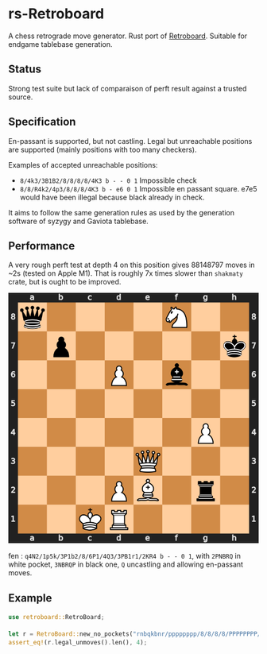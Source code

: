 # rs-Retroboard

A chess retrograde move generator. Rust port of [Retroboard](https://github.com/kraktus/retroboard-chess). Suitable for endgame tablebase generation.

## Status

Strong test suite but lack of comparaison of perft result against a trusted source.

## Specification

En-passant is supported, but not castling. Legal but unreachable positions are supported (mainly positions with too many checkers).

Examples of accepted unreachable positions:
* `8/4k3/3B1B2/8/8/8/8/4K3 b - - 0 1` Impossible check
* `8/8/R4k2/4p3/8/8/8/4K3 b - e6 0 1` Impossible en passant square. e7e5 would have been illegal because black already in check.

It aims to follow the same generation rules as used by the generation software of syzygy and Gaviota tablebase. 

## Performance

A very rough perft test at depth 4 on this position gives 88148797 moves in ~2s (tested on Apple M1). That is roughly 7x times slower than `shakmaty` crate, but is ought to be improved.

![](https://github.com/kraktus/rs-retroboard-chess/blob/master/assets/perft.svg)
<!-- <img src="https://github.com/kraktus/rs-retroboard-chess/blob/master/assets/perft.svg" alt="Perft position" width="250"/> -->

fen : `q4N2/1p5k/3P1b2/8/6P1/4Q3/3PB1r1/2KR4 b - - 0 1`, with `2PNBRQ` in white pocket, `3NBRQP` in black one, `Q` uncastling and allowing en-passant moves.


## Example

```rust
use retroboard::RetroBoard;

let r = RetroBoard::new_no_pockets("rnbqkbnr/pppppppp/8/8/8/8/PPPPPPPP/RNBQKBNR w KQkq - 0 1").unwrap();
assert_eq!(r.legal_unmoves().len(), 4);
```